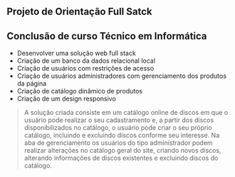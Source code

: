 ## Projeto de Orientação Full Satck

## Conclusão de curso Técnico em Informática
* Desenvolver uma solução web full stack
* Criação de um banco da dados relacional local
* Criação de usuários com restrições de acesso
* Criação de usuários administradores com gerenciamento dos produtos da página
* Criação de catálogo dinâmico de produtos
* Criação de um design responsivo
> A solução criada consiste em um catálogo online de discos em que o usuário pode realizar o seu cadastramento e, a partir dos discos disponibilizados no catálogo, o usuário pode criar o seu próprio catálogo, incluindo e excluindo discos conforme seu interesse.
> Na aba de gerenciamento os usuários do tipo administrador podem realizar alterações no catálogo geral do site, criando novos discos, alterando informações de discos existentes e excluindo discos do catálogo.

